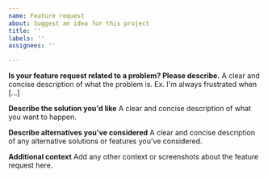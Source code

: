 ```yaml
---
name: Feature request
about: Suggest an idea for this project
title: ''
labels: ''
assignees: ''

---
```


<!--

Feature requests or general requests for help should first go to our google group:
rspec@googlegroups.com. We use that as our primary location for higher level
RSpec discussions.

-->

**Is your feature request related to a problem? Please describe.**
A clear and concise description of what the problem is. Ex. I'm always frustrated when [...]

**Describe the solution you'd like**
A clear and concise description of what you want to happen.

**Describe alternatives you've considered**
A clear and concise description of any alternative solutions or features you've considered.

**Additional context**
Add any other context or screenshots about the feature request here.
